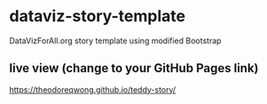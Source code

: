 # dataviz-story-template
DataVizForAll.org story template using modified Bootstrap

## live view (change to your GitHub Pages link)
https://theodoreqwong.github.io/teddy-story/

